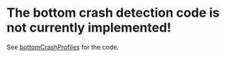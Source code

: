 # The bottom crash detection code is not currently implemented!

See [bottomCrashProfiles](bottomCrashProfiles.m) for the code.
